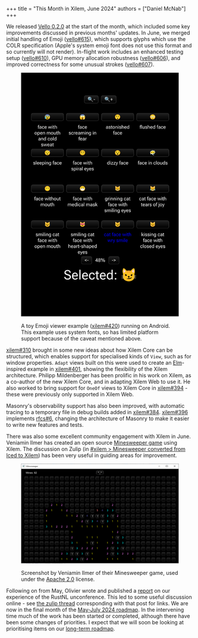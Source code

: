 +++
title = "This Month in Xilem, June 2024"
authors = ["Daniel McNab"]
+++

We released [Vello 0.2.0][] at the start of the month, which included some key improvements discussed in previous months' updates.
In June, we merged initial handling of Emoji ([vello#615][]), which supports glyphs which use the COLR specification (Apple's system emoji font does not use this format and so currently will not render).
In-flight work includes an enhanced testing setup ([vello#610][]), GPU memory allocation robustness ([vello#606][]), and improved correctness for some unusual strokes ([vello#607][]).

<figure>

<img src="Xilem Emoji Picker.png" style="height: auto" alt="Screenshot of an app, containing a 4x4 grid of labelled Emoji, zoom in and out buttons and pagination controls. 'cat face with wry smile' is selected" height="1132" width = "863">

<figcaption>

A toy Emoji viewer example ([xilem#420][]) running on Android.
This example uses system fonts, so has limited platform support because of the caveat mentioned above.

</figcaption>
</figure>

[xilem#310][] brought in some new ideas about how Xilem Core can be structured, which enables support for specialised kinds of `View`, such as for window properties.
`Adapt` views built on this were used to create an [Elm](https://elm-lang.org/)-inspired example in [xilem#401][], showing the flexibility of the Xilem architecture.
Philipp Mildenberger has been prolific in his work on Xilem, as a co-author of the new Xilem Core, and in adapting Xilem Web to use it.
He also worked to bring support for `OneOf` views to Xilem Core in [xilem#394][] - these were previously only supported in Xilem Web.

Masonry's observability support has also been improved, with automatic tracing to a temporary file in debug builds added in [xilem#384][].
[xilem#396][] implements [rfcs#6][], changing the architecture of Masonry to make it easier to write new features and tests.                                                            

There was also some excellent community engagement with Xilem in June.
Veniamin Ilmer has created an open source [Minesweeper game](https://github.com/veniamin-ilmer/minesweeper_xilem/) using Xilem.
The discussion on Zulip (in [#xilem > Minesweeper converted from Iced to Xilem](https://xi.zulipchat.com/#narrow/stream/354396-xilem/topic/Minesweeper.20converted.20from.20Iced.20to.20Xilem)) has been very useful in guiding areas for improvement.      

<figure>

<img style="height: auto" src="Minesweeper.png" alt="A window titled Minesweeper, with text in the top-left 'Mines: 82', a top-center button with a neutral ASCII emoticon, and a board represented by a grid of buttons 30 wide and 16 tall, where some buttons are replaced with colour labels containing digits, and some buttons contain an exclamation mark." height="589" width = "931">

<figcaption>

Screenshot by Veniamin Ilmer of their Minesweeper game, used under the [Apache 2.0](https://github.com/veniamin-ilmer/minesweeper_xilem/blob/main/LICENSE) license.

</figcaption>
</figure>

Following on from May, Olivier wrote and published a [report](@/blog/2024-06-15-rustnl-2024-unconference.md) on our experience of the RustNL unconference.
This led to some useful discussion online - see [the zulip thread](https://xi.zulipchat.com/#narrow/stream/181284-blogging/topic/Draft.20-.20Report.20on.20the.20RustNL.202024.20Conference/near/444974910) corresponding with that post for links.
We are now in the final month of the [May-July 2024 roadmap](@/blog/2024-06-15-rustnl-2024-unconference.md).
In the intervening time much of the work has been started or completed, although there have been some changes of priorities.
I expect that we will soon be looking at prioritising items on our [long-term roadmap](@/wiki/long-term-roadmap.md).

[xilem#310]:https://github.com/linebender/xilem/pull/310
[xilem#384]: https://github.com/linebender/xilem/pull/384
[xilem#394]: https://github.com/linebender/xilem/pull/394
[xilem#396]: https://github.com/linebender/xilem/pull/396
[xilem#401]:https://github.com/linebender/xilem/pull/401
[xilem#420]: https://github.com/linebender/xilem/pull/420
[vello 0.2.0]: https://github.com/linebender/vello/releases/tag/v0.2.0

[vello#606]: https://github.com/linebender/vello/pull/606
[vello#607]: https://github.com/linebender/vello/pull/607
[vello#610]: https://github.com/linebender/vello/pull/610
[vello#615]: https://github.com/linebender/vello/pull/615

[rfcs#6]: https://github.com/linebender/rfcs/pull/6
